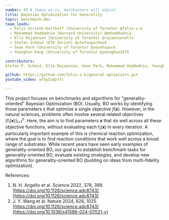 ```yaml
---
number: 43 # leave as-is, maintainers will adjust
title: Bayesian Optimization for Generality
topic: benchmark-dev
team_leads:
  - Felix Strieth-Kalthoff (University of Toronto) @felix-s-k
  - Mohammad Haddadnia (Harvard University) @mohaddadnia
  - Ella Rajaonson (University of Toronto) @rajaonsonella
  - Stefan Schmid (ETH Zürich) @stefanpschmid
  - Sean Park (University of Toronto) @seanhspark
  - Yeonghun Kang (University of Toronto) @yeonghun1675

contributors:
Stefan P. Schmid, Ella Rajaonson, Sean Park, Mohammad Haddadnia, Yeonghun Kang, Felix Strieth-Kalthoff

github: https://github.com/felix-s-k/general-optimizers.git
youtube_video: wfSyIudptfc

---
```


This project focuses on benchmarks and algorithms for "generality-oriented" Bayesian Optimization (BO). Usually, BO works by identifying those parameters x that optimize a single objective $f(\textbf{x})$. However, in the natural sciences, problems often involve several related objectives {f<sub>i</sub>(<b>x</b>)}<sub>i=1</sub><sup>n</sup>. Here, the aim is to find parameters $\textbf{x}$ that do well across all these objective functions, without evaluating each f<sub>i</sub>(<b>x</b>) in every iteration. A particularly important example of this is chemical reaction optimization, where the goal is to find reaction conditions that work well across a broad range of substrates. While recent years have seen early examples of generality-oriented BO, our goal is to establish benchmark tasks for generality-oriented BO, evaluate existing strategies, and develop new algorithms for generality-oriented BO (building on ideas from multi-fidelity optimization). 


References:

1. N. H. Angello et al. Science 2022, 378, 399. [https://doi.org/10.1126/science.adc8743](https://doi.org/10.1126/science.adc8743)
2. J. Y. Wang et al. Nature 2024, 626, 1025. [https://doi.org/10.1126/science.adc8743](https://doi.org/10.1038/s41586-024-07021-y)
